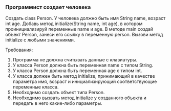 
### Программист создает человека

Создать class Person. У человека должно быть имя String name, возраст int age.
Добавь метод initialize(String name, int age), в котором проинициализируй переменные name и age.
В методе main создай объект Person, занеси его ссылку в переменную person.
Вызови метод initialize с любыми значениями.


Требования:
1.	Программа не должна считывать данные с клавиатуры.
2.	У класса Person должна быть переменная name с типом String.
3.	У класса Person должна быть переменная age с типом int.
4.	У класса должен быть метод initialize, принимающий в качестве параметра имя, возраст и инициализирующий соответствующие переменные класса.
5.	Необходимо создать объект типа Person.
6.	Необходимо вызвать метод initialize у созданного объекта и передать в него какие-либо параметры.


